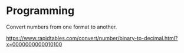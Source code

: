 # Programming


Convert numbers from one format to another. 

https://www.rapidtables.com/convert/number/binary-to-decimal.html?x=0000000000010100
